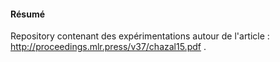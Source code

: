 #### Résumé 

Repository contenant des expérimentations autour de l'article : http://proceedings.mlr.press/v37/chazal15.pdf . 